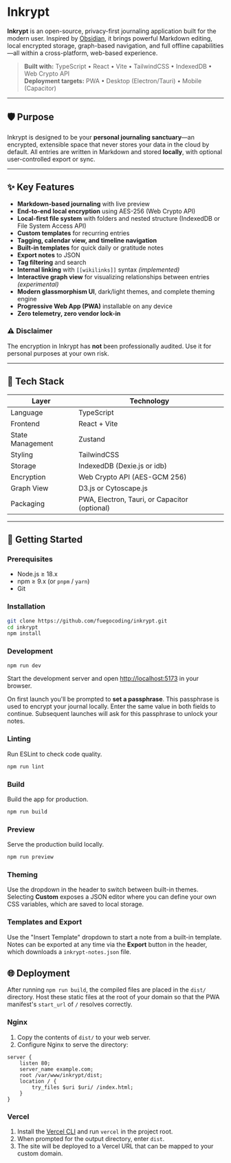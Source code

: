 # Inkrypt

**Inkrypt** is an open-source, privacy-first journaling application built for the modern user. Inspired by [Obsidian](https://obsidian.md), it brings powerful Markdown editing, local encrypted storage, graph-based navigation, and full offline capabilities—all within a cross-platform, web-based experience.

> **Built with:** TypeScript • React • Vite • TailwindCSS • IndexedDB • Web Crypto API  
> **Deployment targets:** PWA • Desktop (Electron/Tauri) • Mobile (Capacitor)

---

## 🛡️ Purpose

Inkrypt is designed to be your **personal journaling sanctuary**—an encrypted, extensible space that never stores your data in the cloud by default. All entries are written in Markdown and stored **locally**, with optional user-controlled export or sync.

---

## ✨ Key Features

- **Markdown-based journaling** with live preview
- **End-to-end local encryption** using AES-256 (Web Crypto API)
- **Local-first file system** with folders and nested structure (IndexedDB or File System Access API)
- **Custom templates** for recurring entries
- **Tagging, calendar view, and timeline navigation**
- **Built-in templates** for quick daily or gratitude notes
- **Export notes** to JSON
- **Tag filtering** and search
- **Internal linking** with `[[wikilinks]]` syntax *(implemented)*
- **Interactive graph view** for visualizing relationships between entries *(experimental)*
- **Modern glassmorphism UI**, dark/light themes, and complete theming engine
- **Progressive Web App (PWA)** installable on any device
- **Zero telemetry, zero vendor lock-in**

### ⚠️ Disclaimer
The encryption in Inkrypt has **not** been professionally audited. Use it for personal purposes at your own risk.

---

## 🧱 Tech Stack

| Layer            | Technology                                     |
|------------------|------------------------------------------------|
| Language         | TypeScript                                     |
| Frontend         | React + Vite                                   |
| State Management | Zustand                                        |
| Styling          | TailwindCSS                                    |
| Storage          | IndexedDB (Dexie.js or idb)                    |
| Encryption       | Web Crypto API (AES-GCM 256)                   |
| Graph View       | D3.js or Cytoscape.js                          |
| Packaging        | PWA, Electron, Tauri, or Capacitor (optional)  |

---

## 🚀 Getting Started

### Prerequisites

- Node.js ≥ 18.x
- npm ≥ 9.x (or `pnpm` / `yarn`)
- Git

### Installation

```bash
git clone https://github.com/fuegocoding/inkrypt.git
cd inkrypt
npm install
```

### Development

```bash
npm run dev
```

Start the development server and open <http://localhost:5173> in your browser.

On first launch you'll be prompted to **set a passphrase**. This passphrase is
used to encrypt your journal locally. Enter the same value in both fields to
continue. Subsequent launches will ask for this passphrase to unlock your notes.

### Linting
Run ESLint to check code quality.

```bash
npm run lint
```

### Build
Build the app for production.

```bash
npm run build
```

### Preview
Serve the production build locally.

```bash
npm run preview
```

### Theming
Use the dropdown in the header to switch between built-in themes. Selecting **Custom** exposes a JSON editor where you can define your own CSS variables, which are saved to local storage.

### Templates and Export
Use the "Insert Template" dropdown to start a note from a built-in template. Notes can be exported at any time via the **Export** button in the header, which downloads a `inkrypt-notes.json` file.

## 🌐 Deployment

After running `npm run build`, the compiled files are placed in the `dist/` directory. Host these static files at the root of your domain so that the PWA manifest's `start_url` of `/` resolves correctly.

### Nginx

1. Copy the contents of `dist/` to your web server.
2. Configure Nginx to serve the directory:

```nginx
server {
    listen 80;
    server_name example.com;
    root /var/www/inkrypt/dist;
    location / {
        try_files $uri $uri/ /index.html;
    }
}
```

### Vercel

1. Install the [Vercel CLI](https://vercel.com/docs/cli) and run `vercel` in the project root.
2. When prompted for the output directory, enter `dist`.
3. The site will be deployed to a Vercel URL that can be mapped to your custom domain.
